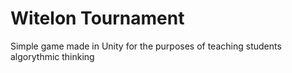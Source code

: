 # Witelon Tournament  

Simple game made in Unity for the purposes of teaching students algorythmic thinking
